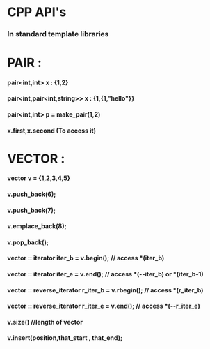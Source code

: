 # CPP API's 

### In standard template libraries 

# PAIR : 
#### pair<int,int> x  : {1,2}
#### pair<int,pair<int,string>> x :   {1,{1,"hello"}} 
#### pair<int,int> p =  make_pair(1,2) 
#### x.first,x.second   (To access it) 


# VECTOR : 
#### vector <int> v = {1,2,3,4,5} 
#### v.push_back(6);
#### v.push_back(7);
#### v.emplace_back(8);
#### v.pop_back();
#### vector<int> :: iterator iter_b = v.begin();                 // access *(iter_b) 
#### vector<int> :: iterator iter_e = v.end();                   // access *(--iter_b)  or *(iter_b-1) 
#### vector <int> :: reverse_iterator r_iter_b = v.rbegin();    //  access *(r_iter_b) 
#### vector <int> :: reverse_iterator r_iter_e = v.end();      // access *(--r_iter_e)
#### v.size()   //length of vector 

#### v.insert(position,that_start , that_end); 

